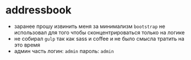 # addressbook

* заранее прошу извинить меня за минимализм `bootstrap` не использовал для того чтобы сконцентрироваться только на логике
* не собирал `gulp` так как sass и coffee и не было смысла тратить на это время
* админ часть логин: `admin` пароль: `admin`
